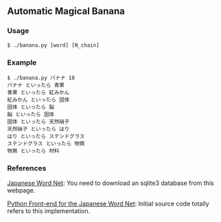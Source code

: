 ## Automatic Magical Banana

### Usage

```
$ ./banana.py [word] [N_chain]
```

### Example

```
$ ./banana.py バナナ 10
バナナ といったら 青果
青果 といったら 紅みかん
紅みかん といったら 固体
固体 といったら 脳
脳 といったら 固体
固体 といったら 天然硝子
天然硝子 といったら はり
はり といったら ステンドグラス
ステンドグラス といったら 物質
物質 といったら 材料
```

### References

[Japanese Word Net](http://compling.hss.ntu.edu.sg/wnja/): You need to download an sqlite3 database from this webpage.

[Python Front-end for the Japanese Word Net](http://subtech.g.hatena.ne.jp/y_yanbe/20090314/): Initial source code totally refers to this implementation.
